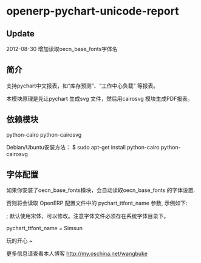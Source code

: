 openerp-pychart-unicode-report
==============================

Update
---------------
2012-08-30  增加读取oecn_base_fonts字体名

简介
---------------
支持pychart中文报表，如“库存预测”、“工作中心负载” 等报表。

本模块原理是先让pychart 生成svg 文件，然后用cairosvg 模块生成PDF报表。

依赖模块
---------------
python-cairo python-cairosvg

Debian/Ubuntu安装方法： $ sudo apt-get install python-cairo python-cairosvg

字体配置
---------------
如果你安装了oecn_base_fonts模块，会自动读取oecn_base_fonts 的字体设置.

否则将会读取 OpenERP 配置文件中的 pychart_ttfont_name 参数, 示例如下:

; 默认使用宋体，可以修改。注意字体文件必须存在系统字体目录下。

pychart_ttfont_name = Simsun

玩的开心 ~

更多信息请查看本人博客 http://my.oschina.net/wangbuke


